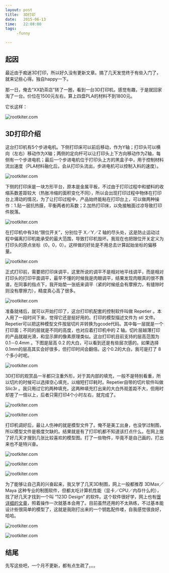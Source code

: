 ```yaml
---
layout: post
title:  3D打印
date:   2015-06-13
time:   22:08:00
tags:  
     -funny

---
```


## 起因

最近由于痴迷3D打印，所以好久没有更新文章。搞了几天发觉终于有些入门了，就来记些心得。独自happy一下。

那一日，俺去“XX奶茶店”转了一圈，看到一台3D打印机，感觉有趣，于是就回家淘了一台。价位在1500元左右，算上四盘PLA的材料不到1800元。

它长这样：


![rootkiter.com](http://rootkiter.com/images/2015_06_14_00_00/quanji.png)

## 3D打印介绍

这台打印机有5个步进电机。下侧打印床可以前后移动，作为Y轴；打印头可以横向（左右）移动作为X轴；两侧的定向杆可以让打印头上下方向移动作为Z轴，每侧有一个步进电机；最后一个步进电机位于打印头上方的黑盒子中，用于控制材料流出速度（PLA材料融化后，会从打印头流出，步进电机可以控制入料的速度）。


![rootkiter.com](http://rootkiter.com/images/2015_06_14_00_00/jichudianji.png)

下侧的打印床是一块方形平台，原本是金属平板，不过由于打印过程中和塑料的收缩系数差距较大（热胀冷缩的面积变化不同），所以会出现打印过程中物体在打印台上滑动的情况，为了让打印过程中，产品始终能粘在打印台上，可以做两种操作：1.贴一层抗热膜，平衡两者的系数；2.加热打印床，以免接触面过凉导致打印件脱落。

![rootkiter.com](http://rootkiter.com/images/2015_06_14_00_00/jiaodai.png)

在打印机中有3处“限位开关”，分别位于 X／Y／Z 轴的尽头处，这是防止运动过程中偏离打印机能承受的最大范围，导致打印机毁坏。我现在也把限位开关定义为打印头的原点坐标（0，0，0）。这样做的好处是不用总去计算起始坐标的偏移量。


![rootkiter.com](http://rootkiter.com/images/2015_06_14_00_00/xianweikaiguan.png)

正式打印前，需要把打印床调平，这里所说的调平不是相对地平线调平，而是相对打印头的打印平面调平，最早不懂的时候我是肉眼调平，结果发现肉眼真的很不靠谱，在同事的指点下，我开始垫一张纸来调平（紧的时候纸会有摩擦力，有缝隙时则没有摩擦力），精度真心高了很多。


![rootkiter.com](http://rootkiter.com/images/2015_06_14_00_00/tiaoping.png)

准备就绪后，就可以开始打印了，这台打印机配套的控制软件叫做 Repetier 。本人用了一段时间下来，觉得它还是挺好用的。打印的模型描述文件为 stl 文件。Repetier可以把这种模型文件按层切片并转换为gcode代码。其中每一层就是一个打印面；不同的层就是不同的高度，也对应着打印机中的 Z 轴。切片层越薄打印的产品就越光滑，和显示屏的像素原理类似。这台打印机目前支持的层高范围为 0.1－0.4mm 。下图是层高 0.2 的大白，可以看到还是有些层次感的。如果选择 0.1mm的层高其实会好很多，但打印时间会翻倍。这个0.2的大白，我可是打了 8 个多小时呢。


![rootkiter.com](http://rootkiter.com/images/2015_06_14_00_00/dabai.png)

3D打印的观赏品一半都只注重外形，对于其内部的填充，一般不是特别看重，所以切片的时候可以选择空心填充，以缩短打印耗时。Repetier自带的切片软件叫做 Slic3r 。我只用过它的两种填充，这两种填充打出来的大白外观差距不大，但用时却差了一倍以上，后者只需打印4个小时左右，就完成了。

![rootkiter.com](http://rootkiter.com/images/2015_06_14_00_00/qiepian1.png)

![rootkiter.com](http://rootkiter.com/images/2015_06_14_00_00/qiepian2.png)

打印机调好后，最让人伤神的就是模型文件了。俺不是美工出身，也没学过制图，所以模型文件是极度欠缺的。结果就是有了打印机都不知道该打点什么。在网上搜了好几天才搜到几张比较喜欢的模型图。打了一些物件，毕竟不是自己画的，打出来也不是特兴奋。


![rootkiter.com](http://rootkiter.com/images/2015_06_14_00_00/beiz.png)


![rootkiter.com](http://rootkiter.com/images/2015_06_14_00_00/hama.png)


![rootkiter.com](http://rootkiter.com/images/2015_06_14_00_00/zixingche.png)

为了能够让自己真的兴奋起来，我又学了几天3D制图，网上一般都推荐 3DMax／Maya 这种专业的制图软件，但都太吃计算机性能（显卡／CPU／内存什么的），找了好几天才找到一个叫 “123D Design” 的软件。这个软件很好学，网上也有[很详细的文章](http://www.tuicool.com/articles/yiimquB)，照着操作一次就基本会用了。目前虽然还用的不太熟练，不过基本能设计些很简单的模型了，这就是我刚打出来的一个钥匙配件喽，自我感觉很良好，哈哈。

![rootkiter.com](http://rootkiter.com/images/2015_06_14_00_00/yaoshikou1.png)

![rootkiter.com](http://rootkiter.com/images/2015_06_14_00_00/yaoshikou.png)

## 结尾

先写这些吧，一个月不更新，都有点生疏了。。。